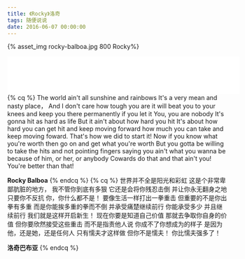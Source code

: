 ```yaml
---
title: 《Rocky》洛奇
tags: 随便说说
date: 2016-06-07 00:00:00
---
```

{% asset_img rocky-balboa.jpg 800 Rocky%}
<!-- more -->
<iframe frameborder="no" border="0" marginwidth="0" marginheight="0" width=530 height=86 src="//music.163.com/outchain/player?type=2&id=32431822&auto=0&height=66"></iframe>
{% cq %}
The world ain't all sunshine and rainbows
It's a very mean and nasty place，
And I don't care how tough you are
it will beat you to your knees
and keep you there permanently if you let it
You, you are nobody
It's gonna hit as hard as life
But it ain't about how hard you hit
It's about how hard you can get hit
and keep moving forward
how much you can take
and keep moving foward.
That's how we did to start it!
Now if you know what you're worth
then go on and get what you're worth
But you gotta be willing to take the hits
and not pointing fingers saying
you ain't what you wanna be
because of him, or her, or anybody
Cowards do that and that ain't you!
You're better than that!

<b>Rocky Balboa</b>
{% endcq %}
{% cq %}
世界并不全是阳光和彩虹
这是个非常卑鄙肮脏的地方，
我不管你到底有多狠
它还是会将你残忍击倒
并让你永无翻身之地 只要你不反抗
你，你什么都不是！
要像生活一样打出一拳重击
但重要的不是你出拳有多重
而是你能挨多重的拳而不倒
并承受痛楚继续前行
你能承受多少
并且继续前行
我们就是这样开启新生！
现在你要是知道自己价值
那就去争取你自身的价值
但你要欣然接受这些重击
而不是指责他人说
你成不了你想成为的样子
是因为他，还是她，还是任何人
只有懦夫才这样做 但你不是懦夫！
你比懦夫强多了！

<b>洛奇巴布亚</b>
{% endcq %}
